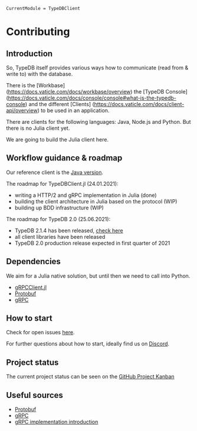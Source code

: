 ```@meta
CurrentModule = TypeDBClient
```

# Contributing

## Introduction

So, TypeDB itself provides various ways how to communicate (read from & write to) with the database.

There is the [Workbase] (https://docs.vaticle.com/docs/workbase/overview) the [TypeDB Console] (https://docs.vaticle.com/docs/console/console#what-is-the-typedb-console) and the different [Clients] (https://docs.vaticle.com/docs/client-api/overview) to be used in an application. 

There are clients for the following languages: Java, Node.js and Python. But there is no Julia client yet.

We are going to build the Julia client here.

## Workflow guidance & roadmap

Our reference client is the [Java version](https://docs.vaticle.com/docs/client-api/java).

The roadmap for TypeDBClient.jl (24.01.2021):

- writing a HTTP/2 and gRPC implementation in Julia (done)
- building the client architecture in Julia based on the protocol (WIP)
- building up BDD infrastructure (WIP) 

The roadmap for TypeDB 2.0 (25.06.2021):

- TypeDB 2.1.4 has been released, [check here](https://github.com/vaticle/typedb/releases/tag/2.1.4)
- all client libraries have been released
- TypeDB 2.0 production release expected in first quarter of 2021  

## Dependencies

We aim for a Julia native solution, but until then we need to call into Python.

- [gRPCClient.jl](https://github.com/JuliaComputing/gRPCClient.jl)
- [Protobuf](https://github.com/protocolbuffers/protobuf)
- [gRPC](https://grpc.io/)

## How to start

Check for open issues [here](https://github.com/Humans-of-Julia/TypeDBClient.jl/issues).

For further questions about how to start, ideally find us on [Discord](https://discord.gg/NSYrYZQRyv).

## Project status

The current project status can be seen on the [GitHub Project Kanban](https://github.com/Humans-of-Julia/TypeDBClient.jl/projects/1)

## Useful sources

- [Protobuf](https://github.com/protocolbuffers/protobuf)
- [gRPC](https://grpc.io/)
- [gRPC implementation introduction](https://scotch.io/tutorials/implementing-remote-procedure-calls-with-grpc-and-protocol-buffers)


